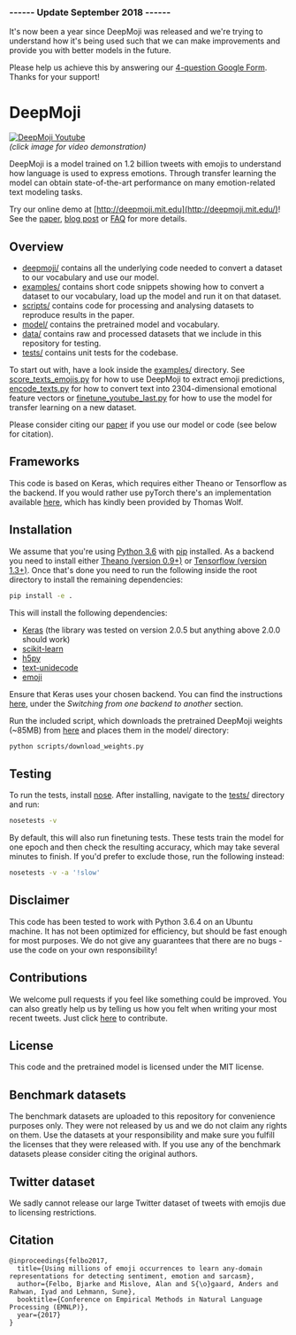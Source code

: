 ### ------ Update September 2018 ------

It's now been a year since DeepMoji was released and we're trying to understand how it's being used such that we can make improvements and provide you with better models in the future.

Please help us achieve this by answering our [4-question Google Form](https://docs.google.com/forms/d/e/1FAIpQLSd_Fmjab6BPgvA1px2C1yZlQKLedi511xASq8-GAQ2IHynZYQ/viewform "DeepMoji Google Form"). Thanks for your support!

# DeepMoji

[![DeepMoji Youtube](https://img.youtube.com/vi/u_JwYxtjzUs/0.jpg)](https://www.youtube.com/watch?v=u_JwYxtjzUs)  
_(click image for video demonstration)_

DeepMoji is a model trained on 1.2 billion tweets with emojis to understand how language is used to express emotions. Through transfer learning the model can obtain state-of-the-art performance on many emotion-related text modeling tasks.

Try our online demo at [http://deepmoji.mit.edu](http://deepmoji.mit.edu/)! See the [paper](https://arxiv.org/abs/1708.00524), [blog post](https://medium.com/@bjarkefelbo/what-can-we-learn-from-emojis-6beb165a5ea0) or [FAQ](https://www.media.mit.edu/projects/deepmoji/overview/) for more details.

## Overview

- [deepmoji/](deepmoji) contains all the underlying code needed to convert a dataset to our vocabulary and use our model.
- [examples/](examples) contains short code snippets showing how to convert a dataset to our vocabulary, load up the model and run it on that dataset.
- [scripts/](scripts) contains code for processing and analysing datasets to reproduce results in the paper.
- [model/](model) contains the pretrained model and vocabulary.
- [data/](data) contains raw and processed datasets that we include in this repository for testing.
- [tests/](tests) contains unit tests for the codebase.

To start out with, have a look inside the [examples/](examples) directory. See [score_texts_emojis.py](examples/score_texts_emojis.py) for how to use DeepMoji to extract emoji predictions, [encode_texts.py](examples/encode_texts.py) for how to convert text into 2304-dimensional emotional feature vectors or [finetune_youtube_last.py](examples/finetune_youtube_last.py) for how to use the model for transfer learning on a new dataset.

Please consider citing our [paper](https://arxiv.org/abs/1708.00524) if you use our model or code (see below for citation).

## Frameworks

This code is based on Keras, which requires either Theano or Tensorflow as the backend. If you would rather use pyTorch there's an implementation available [here](https://github.com/huggingface/torchMoji), which has kindly been provided by Thomas Wolf.

## Installation

We assume that you're using [Python 3.6](https://www.python.org/downloads/) with [pip](https://pip.pypa.io/en/stable/installing/) installed. As a backend you need to install either [Theano (version 0.9+)](http://deeplearning.net/software/theano/install.html) or [Tensorflow (version 1.3+)](https://www.tensorflow.org/install/). Once that's done you need to run the following inside the root directory to install the remaining dependencies:

```bash
pip install -e .
```

This will install the following dependencies:

- [Keras](https://github.com/fchollet/keras) (the library was tested on version 2.0.5 but anything above 2.0.0 should work)
- [scikit-learn](https://github.com/scikit-learn/scikit-learn)
- [h5py](https://github.com/h5py/h5py)
- [text-unidecode](https://github.com/kmike/text-unidecode)
- [emoji](https://github.com/carpedm20/emoji)

Ensure that Keras uses your chosen backend. You can find the instructions [here](https://keras.io/backend/), under the _Switching from one backend to another_ section.

Run the included script, which downloads the pretrained DeepMoji weights (~85MB) from [here](https://www.dropbox.com/s/xqarafsl6a8f9ny/deepmoji_weights.hdf5?dl=0) and places them in the model/ directory:

```bash
python scripts/download_weights.py
```

## Testing

To run the tests, install [nose](http://nose.readthedocs.io/en/latest/). After installing, navigate to the [tests/](tests) directory and run:

```bash
nosetests -v
```

By default, this will also run finetuning tests. These tests train the model for one epoch and then check the resulting accuracy, which may take several minutes to finish. If you'd prefer to exclude those, run the following instead:

```bash
nosetests -v -a '!slow'
```

## Disclaimer

This code has been tested to work with Python 3.6.4 on an Ubuntu machine. It has not been optimized for efficiency, but should be fast enough for most purposes. We do not give any guarantees that there are no bugs - use the code on your own responsibility!

## Contributions

We welcome pull requests if you feel like something could be improved. You can also greatly help us by telling us how you felt when writing your most recent tweets. Just click [here](http://deepmoji.mit.edu/contribute/) to contribute.

## License

This code and the pretrained model is licensed under the MIT license.

## Benchmark datasets

The benchmark datasets are uploaded to this repository for convenience purposes only. They were not released by us and we do not claim any rights on them. Use the datasets at your responsibility and make sure you fulfill the licenses that they were released with. If you use any of the benchmark datasets please consider citing the original authors.

## Twitter dataset

We sadly cannot release our large Twitter dataset of tweets with emojis due to licensing restrictions.

## Citation

```
@inproceedings{felbo2017,
  title={Using millions of emoji occurrences to learn any-domain representations for detecting sentiment, emotion and sarcasm},
  author={Felbo, Bjarke and Mislove, Alan and S{\o}gaard, Anders and Rahwan, Iyad and Lehmann, Sune},
  booktitle={Conference on Empirical Methods in Natural Language Processing (EMNLP)},
  year={2017}
}
```
